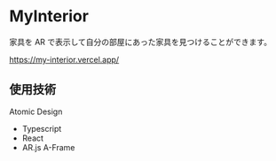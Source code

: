 # MyInterior

家具を AR で表示して自分の部屋にあった家具を見つけることができます。

https://my-interior.vercel.app/

## 使用技術
Atomic Design
- Typescript
- React
- AR.js A-Frame

